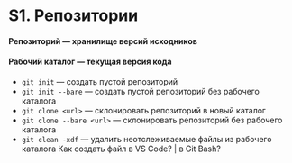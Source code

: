 # S1. Репозитории

#### Репозиторий — хранилище версий исходников

#### Рабочий каталог — текущая версия кода

- `git init` — создать пустой репозиторий
- `git init --bare` — создать пустой репозиторий без рабочего каталога
- `git clone <url>` — склонировать репозиторий в новый каталог
- `git clone --bare <url>` — склонировать репозиторий без рабочего каталога
- `git clean -xdf` — удалить неотслеживаемые файлы из рабочего каталога
Как создать файл в VS Code? | в Git Bash?
